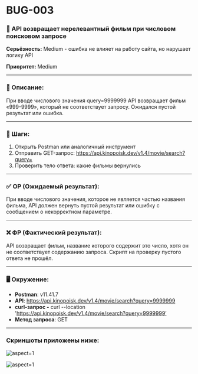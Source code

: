 # BUG-003

### 🐞 API возвращает нерелевантный фильм при числовом поисковом запросе  

**Серьёзность:** Medium - ошибка не влияет на работу сайта, но нарушает логику API 

**Приоритет:** Medium

---

### 📄 Описание:

При вводе числового значения query=9999999 API возвращает фильм «999-9999», который не соответствует запросу. Ожидался пустой результат или ошибка.  

---

### 📌 Шаги:

1. Открыть Postman или аналогичный инструмент
2. Отправить GET-запрос: https://api.kinopoisk.dev/v1.4/movie/search?query=
3. Проверить тело ответа: какие фильмы вернулись

---

### ✅ ОР (Ожидаемый результат):

При вводе числового значения, которое не является частью названия фильма, API должен вернуть пустой результат или ошибку с сообщением о некорректном параметре.  

---

### ❌ ФР (Фактический результат):

API возвращает фильм, название которого содержит это число, хотя он не соответствует содержанию запроса. Скрипт на проверку пустого ответа не прошёл.  

---

### 🖥 Окружение:

- **Postman**: v11.41.7  
- **API**: https://api.kinopoisk.dev/v1.4/movie/search?query=9999999
- **curl-запрос -** curl --location 'https://api.kinopoisk.dev/v1.4/movie/search?query=9999999’
- **Метод запроса**: GET

---

### **Скриншоты приложены ниже:**

 ![](/api/attachments.redirect?id=d73d7f49-0c94-433a-8e54-28d5bb6cc428 "aspect=1")

 ![](/api/attachments.redirect?id=6ddb057c-45bd-4b6d-a3f7-2b58e79e2d7e "aspect=1")


